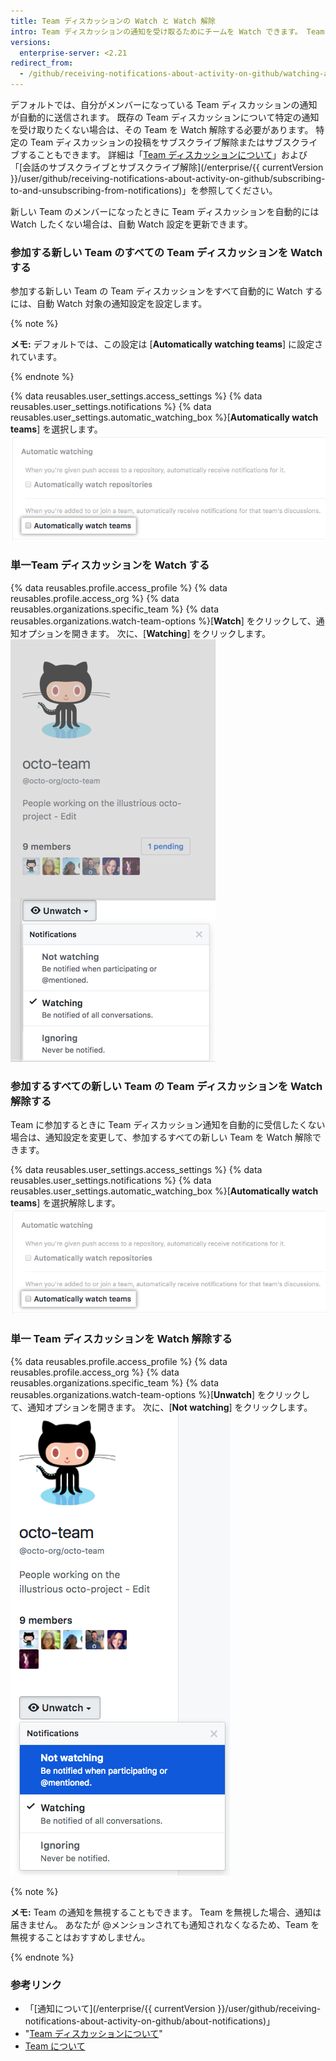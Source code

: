 ```yaml
---
title: Team ディスカッションの Watch と Watch 解除
intro: Team ディスカッションの通知を受け取るためにチームを Watch できます。 Team ディスカッションに関する通知を受け取りたくない場合は、Team の Watch を解除できます。
versions:
  enterprise-server: <2.21
redirect_from:
  - /github/receiving-notifications-about-activity-on-github/watching-and-unwatching-team-discussions
---
```

デフォルトでは、自分がメンバーになっている Team ディスカッションの通知が自動的に送信されます。 既存の Team ディスカッションについて特定の通知を受け取りたくない場合は、その Team を Watch 解除する必要があります。 特定の Team ディスカッションの投稿をサブスクライブ解除またはサブスクライブすることもできます。 詳細は「[Team ディスカッションについて](/articles/about-team-discussions)」および「[会話のサブスクライブとサブスクライブ解除](/enterprise/{{ currentVersion }}/user/github/receiving-notifications-about-activity-on-github/subscribing-to-and-unsubscribing-from-notifications)」を参照してください。

新しい Team のメンバーになったときに Team ディスカッションを自動的には Watch したくない場合は、自動 Watch 設定を更新できます。

### 参加する新しい Team のすべての Team ディスカッションを Watch する

参加する新しい Team の Team ディスカッションをすべて自動的に Watch するには、自動 Watch 対象の通知設定を設定します。

{% note %}

**メモ:** デフォルトでは、この設定は [**Automatically watching teams**] に設定されています。

{% endnote %}

{% data reusables.user_settings.access_settings %}
{% data reusables.user_settings.notifications %}
{% data reusables.user_settings.automatic_watching_box %}[**Automatically watch teams**] を選択します。
![Team を自動的に Watch するためのチェックボックス](/assets/images/help/notifications/automatic-team-discussions-watching.png)

### 単一Team ディスカッションを Watch する

{% data reusables.profile.access_profile %}
{% data reusables.profile.access_org %}
{% data reusables.organizations.specific_team %}
{% data reusables.organizations.watch-team-options %}[**Watch**] をクリックして、通知オプションを開きます。 次に、[**Watching**] をクリックします。
![特定の Team のドロップダウンメニューの Watch オプション](/assets/images/help/notifications/specific-team-watch-options.png)

### 参加するすべての新しい Team の Team ディスカッションを Watch 解除する

Team に参加するときに Team ディスカッション通知を自動的に受信したくない場合は、通知設定を変更して、参加するすべての新しい Team を Watch 解除できます。

{% data reusables.user_settings.access_settings %}
{% data reusables.user_settings.notifications %}
{% data reusables.user_settings.automatic_watching_box %}[**Automatically watch teams**] を選択解除します。
![デフォルトで選択されているチームの自動 Watch 設定](/assets/images/help/notifications/automatic-team-discussions-watching.png)

### 単一 Team ディスカッションを Watch 解除する

{% data reusables.profile.access_profile %}
{% data reusables.profile.access_org %}
{% data reusables.organizations.specific_team %}
{% data reusables.organizations.watch-team-options %}[**Unwatch**] をクリックして、通知オプションを開きます。 次に、[**Not watching**] をクリックします。
![特定の Team のドロップダウンメニューの Watch オプション](/assets/images/help/notifications/specific-team-unwatch.png)

{% note %}

**メモ:** Team の通知を無視することもできます。 Team を無視した場合、通知は届きません。 あなたが @メンションされても通知されなくなるため、Team を無視することはおすすめしません。

{% endnote %}

### 参考リンク

- 「[通知について](/enterprise/{{ currentVersion }}/user/github/receiving-notifications-about-activity-on-github/about-notifications)」
- "[Team ディスカッションについて](/articles/about-team-discussions)"
- [Team について](/articles/about-teams)
